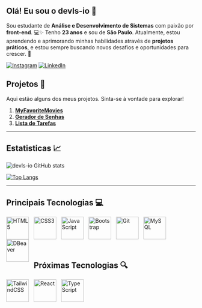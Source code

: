 
## Olá! Eu sou o devls-io 👋
Sou estudante de **Análise e Desenvolvimento de Sistemas** com paixão por **front-end**. 💻✨ Tenho **23 anos** e sou de **São Paulo**. Atualmente, estou aprendendo e aprimorando minhas habilidades através de **projetos práticos**, e estou sempre buscando novos desafios e oportunidades para crescer. 🚀

[![Instagram](https://img.shields.io/badge/Instagram-E4405F?style=for-the-badge&logo=instagram&logoColor=white)](https://www.instagram.com/devls.io/)
[![LinkedIn](https://img.shields.io/badge/LinkedIn-0077B5?style=for-the-badge&logo=linkedin&logoColor=white)](https://www.linkedin.com/in/leonardosudre/)

## Projetos 🚀
Aqui estão alguns dos meus projetos. Sinta-se à vontade para explorar!
1. **[MyFavoriteMovies](https://devls-io.github.io/myFavoriteMovies/)**  
2. **[Gerador de Senhas](https://devls-io.github.io/gerador-senhas/)**  
3. **[Lista de Tarefas](https://devls-io.github.io/lista-tarefas/)**

___

## Estatisticas 📈

![devls-io GitHub stats](https://github-readme-stats.vercel.app/api?username=devls-io&show_icons=true&theme=tokyonight&hide=prs,contribs&include_all_commits=true&locale=pt-br&card_width=600)

[![Top Langs](https://github-readme-stats.vercel.app/api/top-langs/?username=devls-io&langs_count=3&theme=tokyonight&locale=pt-br&card_width=600)](https://github.com/devls-io/github-readme-stats)


___



## Principais Tecnologias 💻

<div>
  <img
    align="left" 
    alt="HTML5" 
    title="HTML5" 
    width="60px" 
    style="padding-right: 10px"
    src="https://cdn.jsdelivr.net/gh/devicons/devicon@latest/icons/html5/html5-original.svg" />
    
  <img
    align="left" 
    alt="CSS3" 
    title="CSS3" 
    width="60px" 
    style="padding-right: 10px"
    src="https://cdn.jsdelivr.net/gh/devicons/devicon@latest/icons/css3/css3-original.svg" />
    
  <img
    align="left" 
    alt="JavaScript" 
    title="JavaScript" 
    width="60px" 
    style="padding-right: 10px"
    src="https://cdn.jsdelivr.net/gh/devicons/devicon@latest/icons/javascript/javascript-original.svg" />
  
  <img
    align="left" 
    alt="Bootstrap" 
    title="Bootstrap" 
    width="60px" 
    style="padding-right: 10px"
    src="https://cdn.jsdelivr.net/gh/devicons/devicon@latest/icons/bootstrap/bootstrap-original.svg" />
  
  <img
    align="left" 
    alt="Git" 
    title="Git" 
    width="60px" 
    style="padding-right: 10px"
    src="https://cdn.jsdelivr.net/gh/devicons/devicon@latest/icons/git/git-original.svg" />

  <img
    align="left" 
    alt="MySQL" 
    title="MySQL" 
    width="60px" 
    style="padding-right: 10px"
    src="https://cdn.jsdelivr.net/gh/devicons/devicon@latest/icons/mysql/mysql-original-wordmark.svg" />

  <img
    align="left" 
    alt="DBeaver" 
    title="DBeaver" 
    width="60px" 
    style="padding-right: 10px"
    src="https://cdn.jsdelivr.net/gh/devicons/devicon@latest/icons/dbeaver/dbeaver-original.svg" />
</div>  

<br><br><br><br><br> 

## Próximas Tecnologias 🔍

<div>
  <img
    align="left" 
    alt="TailwindCSS" 
    title="TailwindCSS" 
    width="60px" 
    style="padding-right: 10px"
    src="https://cdn.jsdelivr.net/gh/devicons/devicon@latest/icons/tailwindcss/tailwindcss-original.svg" />
  
  <img
    align="left" 
    alt="React" 
    title="React" 
    width="60px" 
    style="padding-right: 10px"
    src="https://cdn.jsdelivr.net/gh/devicons/devicon@latest/icons/react/react-original.svg" />
  
  <img
    align="left" 
    alt="TypeScript" 
    title="TypeScript" 
    width="60px" 
    style="padding-right: 10px"
    src="https://cdn.jsdelivr.net/gh/devicons/devicon@latest/icons/typescript/typescript-original.svg" />
</div>



          























